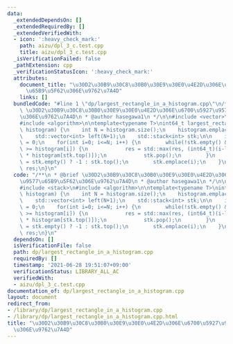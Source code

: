 ```yaml
---
data:
  _extendedDependsOn: []
  _extendedRequiredBy: []
  _extendedVerifiedWith:
  - icon: ':heavy_check_mark:'
    path: aizu/dpl_3_c.test.cpp
    title: aizu/dpl_3_c.test.cpp
  _isVerificationFailed: false
  _pathExtension: cpp
  _verificationStatusIcon: ':heavy_check_mark:'
  attributes:
    document_title: "\u30D2\u30B9\u30C8\u30B0\u30E9\u30E0\u4E2D\u306E\u6700\u5927\u9577\
      \u65B9\u5F62\u306E\u9762\u7A4D"
    links: []
  bundledCode: "#line 1 \"dp/largest_rectangle_in_a_histogram.cpp\"\n/**\n * @brief\
    \ \u30D2\u30B9\u30C8\u30B0\u30E9\u30E0\u4E2D\u306E\u6700\u5927\u9577\u65B9\u5F62\
    \u306E\u9762\u7A4D\n * @author hasegawa1\n */\n\n#include <vector>\n#include <stack>\n\
    #include <algorithm>\n\ntemplate<typename T>\nint64_t largest_rectangle(std::vector<T>\
    \ histogram) {\n    int N = histogram.size();\n    histogram.emplace_back(0);\n\
    \    std::vector<int> left(N+1);\n    std::stack<int> stk;\n\n    int64_t res\
    \ = 0;\n    for(int i=0; i<=N; i++) {\n        while(!stk.empty() && histogram[stk.top()]\
    \ >= histogram[i]) {\n            res = std::max(res, (int64_t)(i-left[stk.top()]-1)\
    \ * histogram[stk.top()]);\n            stk.pop();\n        }\n        left[i]\
    \ = stk.empty() ? -1 : stk.top();\n        stk.emplace(i);\n    }\n\n    return\
    \ res;\n}\n"
  code: "/**\n * @brief \u30D2\u30B9\u30C8\u30B0\u30E9\u30E0\u4E2D\u306E\u6700\u5927\
    \u9577\u65B9\u5F62\u306E\u9762\u7A4D\n * @author hasegawa1\n */\n\n#include <vector>\n\
    #include <stack>\n#include <algorithm>\n\ntemplate<typename T>\nint64_t largest_rectangle(std::vector<T>\
    \ histogram) {\n    int N = histogram.size();\n    histogram.emplace_back(0);\n\
    \    std::vector<int> left(N+1);\n    std::stack<int> stk;\n\n    int64_t res\
    \ = 0;\n    for(int i=0; i<=N; i++) {\n        while(!stk.empty() && histogram[stk.top()]\
    \ >= histogram[i]) {\n            res = std::max(res, (int64_t)(i-left[stk.top()]-1)\
    \ * histogram[stk.top()]);\n            stk.pop();\n        }\n        left[i]\
    \ = stk.empty() ? -1 : stk.top();\n        stk.emplace(i);\n    }\n\n    return\
    \ res;\n}\n"
  dependsOn: []
  isVerificationFile: false
  path: dp/largest_rectangle_in_a_histogram.cpp
  requiredBy: []
  timestamp: '2021-06-28 19:51:07+09:00'
  verificationStatus: LIBRARY_ALL_AC
  verifiedWith:
  - aizu/dpl_3_c.test.cpp
documentation_of: dp/largest_rectangle_in_a_histogram.cpp
layout: document
redirect_from:
- /library/dp/largest_rectangle_in_a_histogram.cpp
- /library/dp/largest_rectangle_in_a_histogram.cpp.html
title: "\u30D2\u30B9\u30C8\u30B0\u30E9\u30E0\u4E2D\u306E\u6700\u5927\u9577\u65B9\u5F62\
  \u306E\u9762\u7A4D"
---
```

